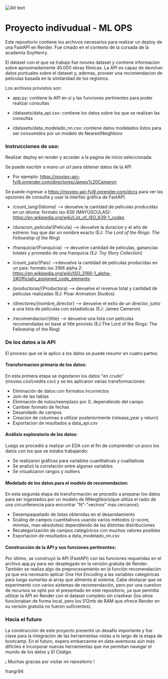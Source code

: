 ![Alt text](https://assets.soyhenry.com/henry-landing/assets/Henry/logo.png)
# Proyecto indivudual - ML OPS


Este repositorio contiene los archivos necesarios para realizar un deploy de una FastAPI en Render. Fue creado en el contexto de la cursada de la academia SoyHenry.

El dataset con el que se trabajo fue movies dataset y contiene informacion sobre aproximadamente 45.000 obras fílmicas.
La API es capaz de devolver datos puntuales sobre el dataset y, ademas, proveer una recomendacion de peliculas basada en la similaridad de los registros.


Los archivos provistos son:

* app.py: contiene la API en sí y las funciones pertinentes para poder realizar consultas

* /datasets/data_api.csv: contiene los datos sobre los que se realizan las consultas

* /datasets/data_modelado_nn.csv: contiene datos modelados listos para ser consumidos por un modelo de NearestNeighbors


### Instrucciones de uso:
Realizar deploy en render y acceder a la pagina de inicio seleccionada:

Se puede escribir a mano un url para obtener datos de la API

* Por ejemplo: <url>https://movies-api-fyi9.onrender.com/directores/James%20Cameron</url>



Se puede ingresar a <url>https://movies-api-fyi9.onrender.com/docs</url> para ver las opciones de consulta y usar la interfaz gráfica de FastAPI.

* /count_lang/{Idioma} --> devuelve la cantidad de peliculas producidas en un idioma: formato iso 639 (MAYÚSCULAS): <url>https://en.wikipedia.org/wiki/List_of_ISO_639-1_codes</url>

* /duracion_pelicula/{Pelicula} --> devuelve la duracion y el año de estreno: hay que dar un nombre exacto (EJ: _The Lord of the Rings: The Fellowship of the Ring_)

* /franquicia/{Franquicia} --> devuelve cantidad de peliculas, ganancias totales y promedio de una franquicia (EJ: _Toy Story Collection_)

* /count_pais/{Pais} -->devuelve la cantidad de peliculas producidas en un pais: formato iso 3166 alpha 2: <url>https://en.wikipedia.org/wiki/ISO_3166-1_alpha-2#Officially_assigned_code_elements</url>

* /productoras/{Productora} --> devuelve el revenue total y cantidad de peliculas realizadas (EJ: Pixar Animation Studios)

* /directores/{nombre_director} --> devuelve el exito de un director, junto a una lista de peliculas con estadisticas (EJ: James Cameron)

* /recomendacion/{title} --> devuelve una lista con peliculas recomendadas en base al title provisto (EJ:The Lord of the Rings: The Fellowship of the Ring)



### De los datos a la API

El proceso que se le aplico a los datos se puede resumir en cuatro partes:

#### Transformacion primaria de los datos: 
En esta primera etapa se ingestaron los datos "en crudo" (movies.csv/credits.csv) y se les aplicaron varias transformaciones:

* Eliminación de datos con formatos incorrectos
* Join de las tablas
* Eliminación de nulos/reemplazo por 0, dependiendo del campo
* Cambiar formato de fechas
* Desanidado de campos
* Creacion de columnas a utilizar posteriormente (release_year y return)
* Exportacion de resultados a data_api.csv

#### Análisis exploratorio de los datos:
Luego se procedió a realizar un EDA con el fin de comprender un poco los datos con los que se estaba trabajando:

* Se realizaron gráficas para variables cuantitativas y cualitativas
* Se analizó la correlación entre algunas variables
* Se visualizaron rangos y outliers

#### Modelado de los datos para el modelo de recomendacion:
En esta segunda etapa de transformación se procedio a preparar los datos para ser ingestados por un modelo de NNeighbors(que utiliza el radio de una circunferencia para encontrar "N"-"vecinos" mas cercanos):

* Desempaquetado de listas obtenidas en el desanidamiento
* Scaling de campos cuantitativos usando varios métodos (z-score, minmax, max-absolutes) dependiendo de las distintas distribuciones
* Recategorización de campos categóricos con muchos valores posibles
* Exportacion de resultados a data_modelado_nn.csv

#### Construcción de la API y sus funciones pertinentes:
Por último, se construyó la API (FastAPI) con las funciones requeridas en el archivo app.py para ser desplegado en la versión gratuita de Render. También se realiza algo de preprocesamiento en la función recomendación ya que era necesario aplicar One Hot Encoding a las variables categóricas para luego sumarlas al array que alimenta al sistema. Cabe destacar que se experimentó con varios sistemas de recomendación, pero por una cuestion de recursos se optó por el presentado en este repositorio, ya que permitía utilizar la API en Render con el dataset completo sin crashear (los otros funcionaban de forma local, pero los 512mb de RAM que ofrece Render en su versión gratuita no fueron suficientes).

### Hacia el futuro
La construcción de este proyecto presentó un desafío importante y fue clave para la integración de las herramientas vistas a lo largo de la etapa de bootcamp. En el futuro, espero embarcarme en data-aventuras aún más difíciles e incorporar nuevas herramientas que me permitan navegar el mundo de los datos y _El Código_.

¡ Muchas gracias por visitar mi repositorio !

frangr94


